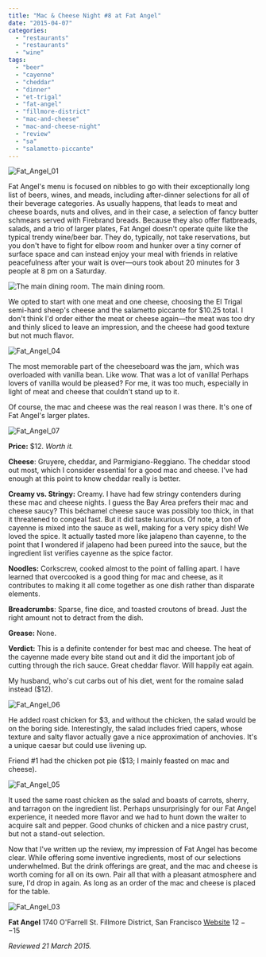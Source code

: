 ```yaml
---
title: "Mac & Cheese Night #8 at Fat Angel"
date: "2015-04-07"
categories:
  - "restaurants"
  - "restaurants"
  - "wine"
tags:
  - "beer"
  - "cayenne"
  - "cheddar"
  - "dinner"
  - "et-trigal"
  - "fat-angel"
  - "fillmore-district"
  - "mac-and-cheese"
  - "mac-and-cheese-night"
  - "review"
  - "sa"
  - "salametto-piccante"
---
```


![Fat_Angel_01](http://s3.amazonaws.com/thegourmez-wpmedia/2015/04/Fat_Angel_01-500x397.jpg)

Fat Angel's menu is focused on nibbles to go with their exceptionally long list of beers, wines, and meads, including after-dinner selections for all of their beverage categories. As usually happens, that leads to meat and cheese boards, nuts and olives, and in their case, a selection of fancy butter schmears served with Firebrand breads. Because they also offer flatbreads, salads, and a trio of larger plates, Fat Angel doesn't operate quite like the typical trendy wine/beer bar. They do, typically, not take reservations, but you don't have to fight for elbow room and hunker over a tiny corner of surface space and can instead enjoy your meal with friends in relative peacefulness after your wait is over—ours took about 20 minutes for 3 people at 8 pm on a Saturday.




<div class="caption">

![The main dining room.](http://s3.amazonaws.com/thegourmez-wpmedia/2015/04/Fat_Angel_021-389x500.jpg) The main dining room.</div>


We opted to start with one meat and one cheese, choosing the El Trigal semi-hard sheep's cheese and the salametto piccante for $10.25 total. I don't think I'd order either the meat or cheese again—the meat was too dry and thinly sliced to leave an impression, and the cheese had good texture but not much flavor.

![Fat_Angel_04](http://s3.amazonaws.com/thegourmez-wpmedia/2015/04/Fat_Angel_04-500x258.jpg)

The most memorable part of the cheeseboard was the jam, which was overloaded with vanilla bean. Like wow. That was a lot of vanilla! Perhaps lovers of vanilla would be pleased? For me, it was too much, especially in light of meat and cheese that couldn't stand up to it.

Of course, the mac and cheese was the real reason I was there. It's one of Fat Angel's larger plates.

![Fat_Angel_07](http://s3.amazonaws.com/thegourmez-wpmedia/2015/04/Fat_Angel_07-500x333.jpg)

**Price:** $12. _Worth it._

**Cheese**: Gruyere, cheddar, and Parmigiano-Reggiano. The cheddar stood out most, which I consider essential for a good mac and cheese. I've had enough at this point to know cheddar really is better.

**Creamy vs. Stringy:** Creamy. I have had few stringy contenders during these mac and cheese nights. I guess the Bay Area prefers their mac and cheese saucy? This béchamel cheese sauce was possibly too thick, in that it threatened to congeal fast. But it did taste luxurious. Of note, a ton of cayenne is mixed into the sauce as well, making for a very spicy dish! We loved the spice. It actually tasted more like jalapeno than cayenne, to the point that I wondered if jalapeno had been pureed into the sauce, but the ingredient list verifies cayenne as the spice factor.

**Noodles:** Corkscrew, cooked almost to the point of falling apart. I have learned that overcooked is a good thing for mac and cheese, as it contributes to making it all come together as one dish rather than disparate elements.

**Breadcrumbs**: Sparse, fine dice, and toasted croutons of bread. Just the right amount not to detract from the dish.

**Grease:** None.

**Verdict:** This is a definite contender for best mac and cheese. The heat of the cayenne made every bite stand out and it did the important job of cutting through the rich sauce. Great cheddar flavor. Will happily eat again.

My husband, who's cut carbs out of his diet, went for the romaine salad instead ($12).

![Fat_Angel_06](http://s3.amazonaws.com/thegourmez-wpmedia/2015/04/Fat_Angel_06-500x344.jpg)

He added roast chicken for $3, and without the chicken, the salad would be on the boring side. Interestingly, the salad includes fried capers, whose texture and salty flavor actually gave a nice approximation of anchovies. It's a unique caesar but could use livening up.

Friend #1 had the chicken pot pie ($13; I mainly feasted on mac and cheese).

![Fat_Angel_05](http://s3.amazonaws.com/thegourmez-wpmedia/2015/04/Fat_Angel_05-500x303.jpg)

It used the same roast chicken as the salad and boasts of carrots, sherry, and tarragon on the ingredient list. Perhaps unsurprisingly for our Fat Angel experience, it needed more flavor and we had to hunt down the waiter to acquire salt and pepper. Good chunks of chicken and a nice pastry crust, but not a stand-out selection.

Now that I've written up the review, my impression of Fat Angel has become clear. While offering some inventive ingredients, most of our selections underwhelmed. But the drink offerings are great, and the mac and cheese is worth coming for all on its own. Pair all that with a pleasant atmosphere and sure, I'd drop in again. As long as an order of the mac and cheese is placed for the table.

![Fat_Angel_03](http://s3.amazonaws.com/thegourmez-wpmedia/2015/04/Fat_Angel_03-500x309.jpg)

**Fat Angel** 1740 O'Farrell St. Fillmore District, San Francisco [Website](http://www.fatangelsf.com/) $12--$15

_Reviewed 21 March 2015._
